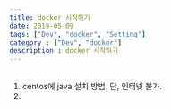 ```yaml
---
title: docker 시작하기
date: 2019-05-09
tags: ["Dev", "docker", "Setting"]
category : ["Dev", "docker"]
description : docker 시작하기
---
```




##
1. centos에 java 설치 방법.
   단, 인터넷 불가. 
2.